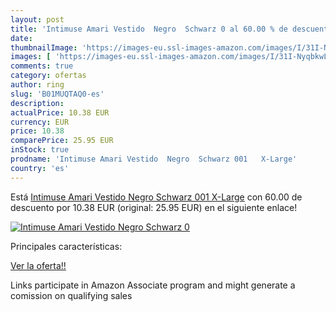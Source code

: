 ```yaml
---
layout: post
title: 'Intimuse Amari Vestido  Negro  Schwarz 0 al 60.00 % de descuento'
date: 
thumbnailImage: 'https://images-eu.ssl-images-amazon.com/images/I/31I-NyqbkwL._SL200_.jpg'
images: [ 'https://images-eu.ssl-images-amazon.com/images/I/31I-NyqbkwL._SL200_.jpg' ]
comments: true
category: ofertas
author: ring
slug: 'B01MUQTAQ0-es'
description:
actualPrice: 10.38 EUR
currency: EUR
price: 10.38
comparePrice: 25.95 EUR
inStock: true
prodname: 'Intimuse Amari Vestido  Negro  Schwarz 001   X-Large'
country: 'es'
---
```


Está [Intimuse Amari Vestido  Negro  Schwarz 001   X-Large](https://www.amazon.es/dp/B01MUQTAQ0/?tag=tolees-21) con 60.00 de descuento por 10.38 EUR (original: 25.95 EUR) en el siguiente enlace!

[![Intimuse Amari Vestido  Negro  Schwarz 0](https://images-eu.ssl-images-amazon.com/images/I/31I-NyqbkwL._SL200_.jpg)](https://www.amazon.es/dp/B01MUQTAQ0/?tag=tolees-21)

Principales características:


[Ver la oferta!!](https://www.amazon.es/dp/B01MUQTAQ0/?tag=tolees-21)

Links participate in Amazon Associate program and might generate a comission on qualifying sales


